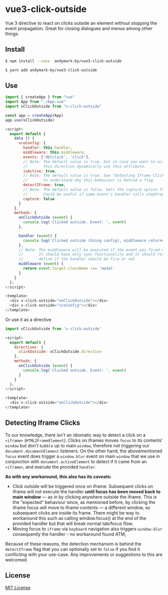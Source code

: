# vue3-click-outside

Vue 3 directive to react on clicks outside an element without stopping the event propagation.
Great for closing dialogues and menus among other things.

## Install

```bash
$ npm install --save  andymark-by/vue3-click-outside
```

```bash
$ yarn add andymark-by/vue3-click-outside
```

## Use

```js
import { createApp } from "vue"
import App from "./App.vue"
import vClickOutside from "v-click-outside"

const app = createApp(App)
app.use(vClickOutside)
```

```js
<script>
  export default {
    data () {
      vcoConfig: {
        handler: this.handler,
        middleware: this.middleware,
        events: ['dblclick', 'click'],
        // Note: The default value is true, but in case you want to activate / deactivate
        //       this directive dynamically use this attribute.
        isActive: true,
        // Note: The default value is true. See "Detecting Iframe Clicks" section
        //       to understand why this behaviour is behind a flag.
        detectIFrame: true,
        // Note: The default value is false. Sets the capture option for EventTarget addEventListener method.
        //       Could be useful if some event's handler calls stopPropagation method preventing event bubbling.
        capture: false
      }
    },
    methods: {
      onClickOutside (event) {
        console.log('Clicked outside. Event: ', event)
      },

      handler (event) {
        console.log('Clicked outside (Using config), middleware returned true :)')
      },
      // Note: The middleware will be executed if the event was fired outside the element.
      //       It should have only sync functionality and it should return a boolean to
      //       define if the handler should be fire or not
      middleware (event) {
        return event.target.className !== 'modal'
      }
    }
  };
</script>

<template>
  <div v-click-outside="onClickOutside"></div>
  <div v-click-outside="vcoConfig"></div>
</template>
```
Or use it as a directive

```js
import vClickOutside from 'v-click-outside'

<script>
  export default {
    directives: {
      clickOutside: vClickOutside.directive
    },
    methods: {
      onClickOutside (event) {
        console.log('Clicked outside. Event: ', event)
      }
    }
  };
</script>

<template>
  <div v-click-outside="onClickOutside"></div>
</template>
```

## Detecting Iframe Clicks

To our knowledge, there isn't an idiomatic way to detect a click on a `<iframe>` (`HTMLIFrameElement`).
Clicks on iframes moves `focus` to its contents’ `window` but don't `bubble` up to main `window`, therefore not triggering our `document.documentElement` listeners. On the other hand, the abovementioned `focus` event does trigger a `window.blur` event on main `window` that we use in conjunction with `document.activeElement` to detect if it came from an `<iframe>`, and execute the provided `handler`.

**As with any workaround, this also has its caveats:**

- Click outside will be triggered once on iframe. Subsequent clicks on iframe will not execute the handler **until focus has been moved back to main window** — as in by clicking anywhere outside the iframe. This is the "expected" behaviour since, as mentioned before, by clicking the iframe focus will move to iframe contents — a different window, so subsequent clicks are inside its frame. There might be way to workaround this such as calling window.focus() at the end of the provided handler but that will break normal tab/focus flow;
- Moving focus to `iframe` via `keyboard` navigation also triggers `window.blur` consequently the handler - no workaround found ATM;

Because of these reasons, the detection mechansim is behind the `detectIframe` flag that you can optionally set to `false` if you find it conflicting with your use-case.
Any improvements or suggestions to this are welcomed.


## License

[MIT License](https://github.com/andymark-by/vue3-click-outside/blob/master/LICENSE)
